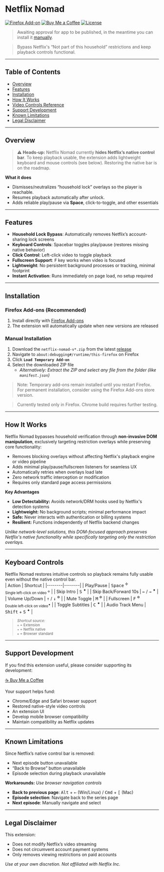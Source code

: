 # Netflix Nomad

[![Firefox Add-on](https://img.shields.io/amo/v/netflix-nomad?label=Firefox)](https://addons.mozilla.org/firefox/addon/netflix-nomad/)
[![Buy Me a Coffee](https://img.shields.io/badge/Buy%20Me%20a%20Coffee-ff813f?logo=buy-me-a-coffee&logoColor=white)](https://www.buymeacoffee.com/isabelle.ag)
[![License](https://img.shields.io/badge/License-MIT-green.svg)](https://opensource.org/licenses/MIT)

> Awaiting approval for app to be published, in the meantime you can install it [manually](#manual-installation).

> Bypass Netflix's “Not part of this household” restrictions and keep playback controls functional.

---

## Table of Contents
- [Overview](#overview)
- [Features](#features)
- [Installation](#installation)
- [How It Works](#how-it-works)
- [Video Controls Reference](#keyboard-controls)
- [Support Development](#support-development)
- [Known Limitations](#known-limitations)
- [Legal Disclaimer](#legal-disclaimer)

---

## Overview

> ⚠️ **Heads-up:** Netflix Nomad currently **hides Netflix’s native control bar**. To keep playback usable, the extension adds lightweight keyboard and mouse controls (see below). Restoring the native bar is on the roadmap.

**What it does**
- Dismisses/neutralizes “household lock” overlays so the player is reachable.
- Resumes playback automatically after unlock.
- Adds reliable play/pause via **Space**, click-to-toggle, and other essentials

---

## Features
- **Household Lock Bypass**: Automatically removes Netflix’s account-sharing lock screens
- **Keyboard Controls**: Spacebar toggles play/pause (restores missing native behavior)
- **Click Control**: Left-click video to toggle playback
- **Fullscreen Support**: <kbd>F</kbd> key works when video is focused
- **Lightweight**: No persistent background processes or tracking, minimal footprint
- **Instant Activation**: Runs immediately on page load, no setup required

---

## Installation

### Firefox Add-ons (Recommended)
1. Install directly with [Firefox Add-ons](https://addons.mozilla.org/firefox/addon/netflix-nomad/)
2. The extension will automatically update when new versions are released

### Manual Installation
1. Download the `netflix-nomad-v*.zip` from the latest [release](https://github.com/isabelle-ag/Netflix-Nomad/releases/latest)
2. Navigate to `about:debugging#/runtime/this-firefox` on Firefox
3. Click **`Load Temporary Add-on`**  
4. Select the downloaded ZIP file
   - *Alternatively: Extract the ZIP and select any file from the folder (like `manifest.json`)*

> Note: Temporary add-ons remain installed until you restart Firefox. For permanent installation, consider using the Firefox Add-ons store version.

> Currently tested only in Firefox. Chrome build requires further testing.

---

## How It Works
Netflix Nomad bypasses household verification through **non-invasive DOM manipulation**, exclusively targeting restriction overlays while preserving core functionality:
- Removes blocking overlays without affecting Netflix's playback engine or video pipeline
- Adds minimal play/pause/fullscreen listeners for seamless UX
- Automatically retries when overlays load late
- Zero network traffic interception or modification
- Requires only standard page access permissions

**Key Advantages**
- **Low Detectability:** Avoids network/DRM hooks used by Netflix's detection systems
- **Lightweight:** No background scripts; minimal performance impact
- **Safe:** Never interacts with authentication or billing systems
- **Resilient:** Functions independently of Netflix backend changes

*Unlike network-level solutions, this DOM-focused approach preserves Netflix's native functionality while specifically targeting only the restriction overlays.*

---

## Keyboard Controls
Netflix Nomad restores intuitive controls so playback remains fully usable even without the native control bar.  
| Action | Shortcut |
|--------|--------|
| Play/Pause | <kbd>Space</kbd> <sup>✢</sup> <br> <sub>Single left-click on video <sup>✢</sup></sub> |
| Skip Intro | <kbd>S</kbd> <sup>✦</sup> |
| Skip Back/Forward 10s | <kbd>←</kbd> / <kbd>→</kbd> <sup>✦</sup> |
| Volume Up/Down | <kbd>↑</kbd> / <kbd>↓</kbd> <sup>✲</sup> |
| Mute Toggle | <kbd>M</kbd> <sup>✲</sup> |
| Fullscreen | <kbd>F</kbd> <sup>✲</sup> <br> <sub>Double left-click on video<sup>✦</sup></sub> |
| Toggle Subtitles | <kbd>C</kbd> <sup>✦</sup> |
| Audio Track Menu | <kbd>Shift</kbd> + <kbd>S</kbd> <sup>✦</sup> |

> <sup>*Shortcut source:*<br>
> `✢` = Extension<br>
> `✦` = Netflix native<br>
> `✲` = Browser standard</sup>

---

## Support Development
If you find this extension useful, please consider supporting its development:  

[☕ Buy Me a Coffee](https://www.buymeacoffee.com/isabelle.ag)  

Your support helps fund:  
- Chrome/Edge and Safari browser support  
- Restored native-style video controls
- An extension UI  
- Develop mobile browser compatibility  
- Maintain compatibility as Netflix updates

---

## Known Limitations
Since Netflix’s native control bar is removed:  
- Next episode button unavailable
- “Back to Browse” button unavailable
- Episode selection during playback unavailable

**Workarounds:** *Use browser navigation controls* 
- **Back to previous page**: <kbd>Alt</kbd> + <kbd>←</kbd> (Win/Linux) / <kbd>Cmd</kbd> + <kbd>[</kbd> (Mac)  
- **Episode selection**: Navigate back to the series page
- **Next episode**: Manually navigate and select

---

## Legal Disclaimer
This extension:  
- Does not modify Netflix’s video streaming 
- Does not circumvent account payment systems
- Only removes viewing restrictions on paid accounts

*Use at your own discretion. Not affiliated with Netflix Inc.*  
